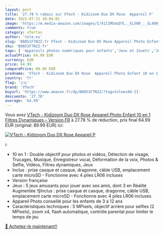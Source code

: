 ```yaml
---
layout: post
title: '27.78 % rabais sur VTech - Kidizoom Duo DX Rose  Appareil P'
date: 2021-07-31 10:04:01
image: 'https://m.media-amazon.com/images/I/4111MSdoD7L._SL500_._SL400_.jpg'
comments: true
category: ofertas
author: 'tole.es'
slug: 'B0851F7N2Z-fr VTech - Kidizoom Duo DX Rose Appareil Photo Enfant 10 en 1...'
sku: 'B0851F7N2Z-fr'
tags: [ 'Appareils photos numériques pour enfants','Jeux et Jouets','Jeux et jouets','Jeux et jouets électroniques','vtech', ]
actualPrice: 64.99 EUR
currency: EUR
price: 64.99
comparePrice: 89.99 EUR
prodname: 'VTech - Kidizoom Duo DX Rose  Appareil Photo Enfant 10 en 1  Filtres Dynamiques – Version FR'
country: 'fr'
flag: '🇫🇷'
brand: 'VTech'
buyurl: 'https://www.amazon.fr/dp/B0851F7N2Z/?tag=tolees0d-21'
descuento: '27.78'
average: '64.99'
---
```


Vous avez [VTech - Kidizoom Duo DX Rose  Appareil Photo Enfant 10 en 1  Filtres Dynamiques – Version FR](https://www.amazon.fr/dp/B0851F7N2Z/?tag=tolees0d-21)  à  27.78 % de réduction, prix final  64.99 EUR (original: 89.99 EUR) ici:

[![VTech - Kidizoom Duo DX Rose  Appareil P](https://m.media-amazon.com/images/I/4111MSdoD7L._SL500_._SL400_.jpg)](https://www.amazon.fr/dp/B0851F7N2Z/?tag=tolees0d-21)

ℹ️:

- 10 en 1 : Double objectif pour photos et vidéos, Détection de visage, Trucages, Musique, Enregistreur vocal, Déformation de la voix, Photos & Selfie, Vidéos, Filtres dynamiques, Jeux
- Inclus : prise casque et casque, dragonne, câble USB, emplacement carte microSD - Fonctionne avec 4 piles LR06 incluses
- Version française
- Jeux : 5 jeux amusants pour jouer avec ses amis, dont 3 en Réalité Augmentée !§Inclus : prise casque et casque, dragonne, câble USB, emplacement carte microSD - Fonctionne avec 4 piles LR06 incluses
- Appareil Photo conseillé pour les enfants de 3 à 12 ans
- Caractéristiques techniques : 5 MPixels, objectif arrière pour selfies (2 MPixels), zoom x4, flash automatique, contrôle parental pour limiter le temps de jeu

[🛒 Achetez-le maintenant!!](https://www.amazon.fr/dp/B0851F7N2Z/?tag=tolees0d-21)
